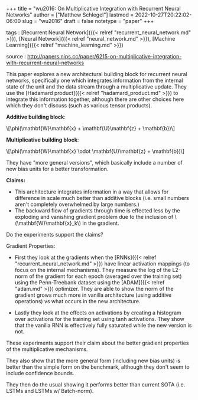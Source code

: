 +++
title = "wu2016: On Multiplicative Integration with Recurrent Neural Networks"
author = ["Matthew Schlegel"]
lastmod = 2022-10-27T20:22:02-06:00
slug = "wu2016"
draft = false
notetype = "paper"
+++

tags
: [Recurrent Neural Network]({{< relref "recurrent_neural_network.md" >}}), [Neural Network]({{< relref "neural_network.md" >}}), [Machine Learning]({{< relref "machine_learning.md" >}})

source
: <http://papers.nips.cc/paper/6215-on-multiplicative-integration-with-recurrent-neural-networks>

This paper explores a new architectural building block for recurrent neural networks, specifically one which integrates information from the internal state of the unit and the data stream through a multiplicative update. They use the [Hadamard product]({{< relref "hadamard_product.md" >}}) to integrate this information together, although there are other choices here which they don't discuss (such as various tensor products).

**Additive building block**:

\\[\phi(\mathbf{W}\mathbf{x} + \mathbf{U}\mathbf{z} + \mathbf{b})\\]

**Multiplicative building block**:

\\[\phi(\mathbf{W}\mathbf{x} \odot \mathbf{U}\mathbf{z} + \mathbf{b})\\]

They have "more general versions", which basically include a number of new bias units for a better transformation.

**Claims:**

-   This architecture integrates information in a way that allows for difference in scale much better than additive blocks (i.e. small numbers aren't completely overwhelmed by large numbers.)
-   The backward flow of gradients through time is effected less by the exploding and vanishing gradient problem due to the inclusion of \\(\mathbf{W}\mathbf{x}\_k\\) in the gradient.

Do the experiments support the claims?

Gradient Properties:

-   First they look at the gradients when the [RNNs]({{< relref "recurrent_neural_network.md" >}}) have linear activation mappings (to focus on the internal mechanisms).  They measure the log of the L2-norm of the gradient for each epoch (averaged over the training set) using the Penn-Treebank dataset using the [ADAM]({{< relref "adam.md" >}}) optimizer. They are able to show the norm of the gradient grows much more in vanilla architecture (using additive operations) vs what occurs in the new architecture.

-   Lastly they look at the effects on activations by creating a histogram over activations for the training set using tanh activations. They show that the vanilla RNN is effectively fully saturated while the new version is not.

These experiments support their claim about the better gradient properties of the multiplicative mechanisms.

They also show that the more general form (including new bias units) is better than the simple form on the benchmark, although they don't seem to include confidence bounds.

They then do the usual showing it performs better than current SOTA (i.e. LSTMs and LSTMs w/ Batch-norm).
